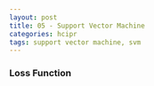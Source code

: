 ```yaml
---
layout: post
title: 05 - Support Vector Machine
categories: hcipr
tags: support vector machine, svm
---
```


### Loss Function
